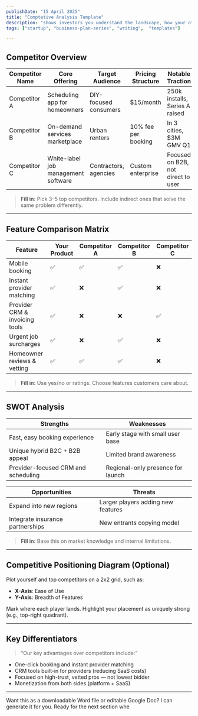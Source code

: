 ```yaml
---
publishDate: "15 April 2025"
title: "Comptetive Analysis Template"
description: "shows investors you understand the landscape, how your offering compares, and what your strategic edge is"
tags: ["startup", "business-plan-series", "writing",  "templates"]

---
```


## **Competitor Overview**

| Competitor Name | Core Offering                        | Target Audience       | Pricing Structure     | Notable Traction                  |
|------------------|--------------------------------------|------------------------|------------------------|------------------------------------|
| Competitor A     | Scheduling app for homeowners        | DIY-focused consumers | $15/month             | 250k installs, Series A raised     |
| Competitor B     | On-demand services marketplace       | Urban renters         | 10% fee per booking   | In 3 cities, $3M GMV Q1            |
| Competitor C     | White-label job management software  | Contractors, agencies | Custom enterprise     | Focused on B2B, not direct to user |

> **Fill in:** Pick 3–5 top competitors. Include indirect ones that solve the same problem differently.

---

## **Feature Comparison Matrix**

| Feature                          | Your Product | Competitor A | Competitor B | Competitor C |
|----------------------------------|--------------|--------------|--------------|--------------|
| Mobile booking                   | ✅           | ✅           | ✅           | ❌           |
| Instant provider matching        | ✅           | ❌           | ✅           | ❌           |
| Provider CRM & invoicing tools   | ✅           | ❌           | ❌           | ✅           |
| Urgent job surcharges            | ✅           | ❌           | ✅           | ❌           |
| Homeowner reviews & vetting      | ✅           | ✅           | ✅           | ❌           |

> **Fill in:** Use yes/no or ratings. Choose features customers care about.

---

## **SWOT Analysis**

| Strengths                            | Weaknesses                         |
|--------------------------------------|------------------------------------|
| Fast, easy booking experience        | Early stage with small user base   |
| Unique hybrid B2C + B2B appeal       | Limited brand awareness            |
| Provider-focused CRM and scheduling | Regional-only presence for launch  |

| Opportunities                        | Threats                            |
|--------------------------------------|------------------------------------|
| Expand into new regions              | Larger players adding new features |
| Integrate insurance partnerships     | New entrants copying model         |

> **Fill in:** Base this on market knowledge and internal limitations.

---

## **Competitive Positioning Diagram (Optional)**

Plot yourself and top competitors on a 2x2 grid, such as:

- **X-Axis**: Ease of Use  
- **Y-Axis**: Breadth of Features  

Mark where each player lands. Highlight your placement as uniquely strong (e.g., top-right quadrant).

---

## **Key Differentiators**

> “Our key advantages over competitors include:”
- One-click booking and instant provider matching
- CRM tools built-in for providers (reducing SaaS costs)
- Focused on high-trust, vetted pros — not lowest bidder
- Monetization from both sides (platform + SaaS)

---

Want this as a downloadable Word file or editable Google Doc? I can generate it for you. Ready for the next section whe
